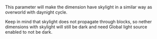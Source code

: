 This parameter will make the dimension have skylight in a similar way as overworld with daynight cycle.

Keep in mind that skylight does not propagate through blocks, so nether dimensions with skylight will still be dark and need Global light source enabled to not be dark.